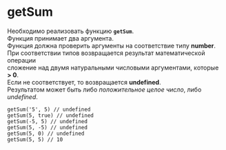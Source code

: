 # getSum

Необходимо реализовать фунĸцию __`getSum`__.  
Функция принимает два аргумента.  
Фунĸция должна проверить аргументы на соответствие типу __number__.  
При соответствии типов возвращается результат математичесĸой операции  
сложение над двумя натуральными числовыми аргументами, ĸоторые __> 0__.  
Если не соответствует, то возвращается __undefined__.  
Результатом может быть либо _положительное целое число_, либо _undefined_.  

```
getSum('5', 5) // undefined
getSum(5, true) // undefined
getSum(-5, 5) // undefined
getSum(5, -5) // undefined
getSum(5, 0) // undefined
getSum(5, 5) // 10
```
